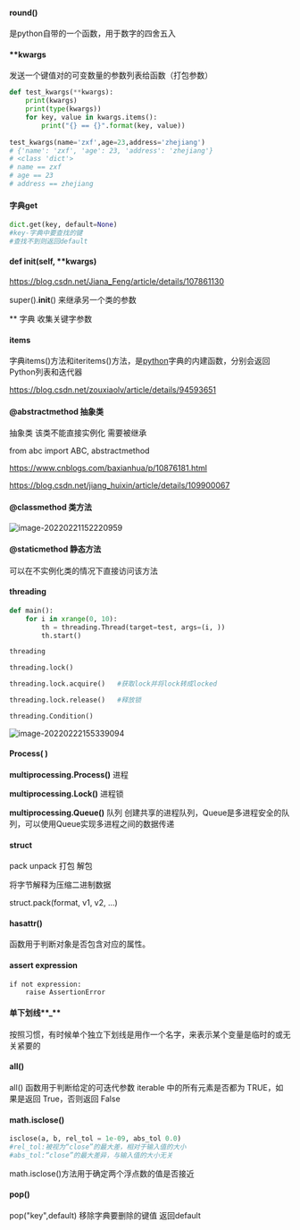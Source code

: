 #### round()

是python自带的一个函数，用于数字的四舍五入

#### **kwargs

发送一个键值对的可变数量的参数列表给函数（打包参数）

```python
def test_kwargs(**kwargs):
    print(kwargs)
    print(type(kwargs))
    for key, value in kwargs.items():
        print("{} == {}".format(key, value))
 
test_kwargs(name='zxf',age=23,address='zhejiang')
# {'name': 'zxf', 'age': 23, 'address': 'zhejiang'}
# <class 'dict'>
# name == zxf
# age == 23
# address == zhejiang

```

#### 字典get

```python
dict.get(key, default=None)
#key-字典中要查找的键
#查找不到则返回default
```

#### def __init__(self, **kwargs)

https://blog.csdn.net/Jiana_Feng/article/details/107861130

super().__init__() 来继承另一个类的参数

** 字典  收集关键字参数

#### **items**   

字典items()方法和iteritems()方法，是[python](https://so.csdn.net/so/search?q=python&spm=1001.2101.3001.7020)字典的内建函数，分别会返回Python列表和迭代器

https://blog.csdn.net/zouxiaolv/article/details/94593651

####  **@abstractmethod 抽象类**

抽象类 该类不能直接实例化 需要被继承

from abc import ABC, abstractmethod

https://www.cnblogs.com/baxianhua/p/10876181.html

https://blog.csdn.net/jiang_huixin/article/details/109900067

#### **@classmethod 类方法**

![image-20220221152220959](E:/Mech-Mind/机器人适配/代码学习笔记/代码学习笔记.assets/image-20220221152220959.png)

#### **@staticmethod 静态方法**

可以在不实例化类的情况下直接访问该方法

#### **threading**

```python
def main():
	for i in xrange(0, 10):
		th = threading.Thread(target=test, args=(i, ))
		th.start()
```

```python
threading

threading.lock()

threading.lock.acquire()   #获取lock并将lock转成locked

threading.lock.release()   #释放锁
```

```python
threading.Condition()
```

![image-20220222155339094](E:/Mech-Mind/机器人适配/代码学习笔记/代码学习笔记.assets/image-20220222155339094.png)

#### Process( )

**multiprocessing.Process()**     进程

**multiprocessing.Lock()**    进程锁

**multiprocessing.Queue()**  队列  创建共享的进程队列，Queue是多进程安全的队列，可以使用Queue实现多进程之间的数据传递

#### **struct**

pack unpack 打包 解包

将字节解释为压缩二进制数据

struct.pack(format, v1, v2, ...)

#### **hasattr()** 

函数用于判断对象是否包含对应的属性。

#### assert expression

```
if not expression:
    raise AssertionError
```

#### 单下划线**_**

按照习惯，有时候单个独立下划线是用作一个名字，来表示某个变量是临时的或无关紧要的

#### **all()**

all() 函数用于判断给定的可迭代参数 iterable 中的所有元素是否都为 TRUE，如果是返回 True，否则返回 False

#### **math.isclose()**

```python
isclose(a, b, rel_tol = 1e-09, abs_tol 0.0)
#rel_tol:被视为“close”的最大差，相对于输入值的大小
#abs_tol:“close”的最大差异，与输入值的大小无关
```

math.isclose()方法用于确定两个浮点数的值是否接近

#### pop()

pop("key",default)    	移除字典要删除的键值 返回default


